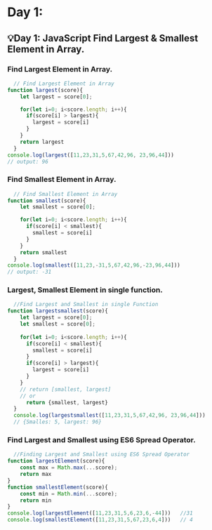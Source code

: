 
# Day 1: 


## 💡Day 1:  JavaScript Find Largest & Smallest Element in Array.


### Find Largest Element in Array.

```javascript
  // Find Largest Element in Array
function largest(score){
    let largest = score[0];

    for(let i=0; i<score.length; i++){
      if(score[i] > largest){
        largest = score[i]
      }
    }
    return largest
  }
console.log(largest([11,23,31,5,67,42,96, 23,96,44]))
// output: 96
```

### Find Smallest Element in Array.

```javascript
  // Find Smallest Element in Array
function smallest(score){
    let smallest = score[0];

    for(let i=0; i<score.length; i++){
      if(score[i] < smallest){
        smallest = score[i]
      }
    }
    return smallest
  }
console.log(smallest([11,23,-31,5,67,42,96,-23,96,44]))
// output: -31
```

### Largest, Smallest Element in single function.

```javascript
  //Find Largest and Smallest in single Function
function largestsmallest(score){
    let largest = score[0];
    let smallest = score[0];
    
    for(let i=0; i<score.length; i++){
      if(score[i] < smallest){
        smallest = score[i]
      }
      if(score[i] > largest){
        largest = score[i]
      }
    }
    // return [smallest, largest]
    // or 
      return {smallest, largest}
  }
  console.log(largestsmallest([11,23,31,5,67,42,96, 23,96,44]))
  // {Smalles: 5, largest: 96}
```


### Find Largest and Smallest using ES6 Spread Operator.

```javascript
  //Finding Largest and Smallest using ES6 Spread Operator
function largestElement(score){
    const max = Math.max(...score);
    return max
}
function smallestElement(score){
    const min = Math.min(...score);
    return min
}
console.log(largestElement([11,23,31,5,6,23,6,-44]))   //31
console.log(smallestElement([11,23,31,5,67,23,6,4]))   // 4

```

